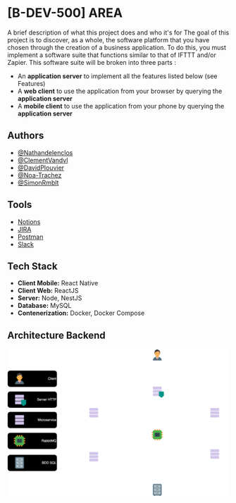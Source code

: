 
# [B-DEV-500] AREA

A brief description of what this project does and who it's for
The goal of this project is to discover, as a whole, the software platform that you have chosen through the
creation of a business application.
To do this, you must implement a software suite that functions similar to that of IFTTT and/or Zapier.
This software suite will be broken into three parts :

- An **application server** to implement all the features listed below (see Features)
- A **web client** to use the application from your browser by querying the **application server**
- A **mobile client** to use the application from your phone by querying the **application server**


## Authors

- [@Nathandelenclos](https://github.com/Nathandelenclos)
- [@ClementVandvl](https://github.com/ClementVandvl)
- [@DavidPlouvier](https://github.com/DavidPlouvier)
- [@Noa-Trachez](https://github.com/Noa-Trachez)
- [@SimonRmblt](https://github.com/SimonRmblt)


## Tools

- [Notions](https://www.notion.so/AREA-e7f9faa8eb2841428edc71013ea22e95)
- [JIRA](https://area-app.atlassian.net/jira/software/projects/AREA/boards/1)
- [Postman](https://lively-sunset-328385.postman.co/workspace/Area~17ea025f-bd82-4c27-af03-0672923198f7/collection/29533279-118961ad-8a39-42a1-8fa5-00079c7a646c?action=share&creator=15289204)
- [Slack](https://join.slack.com/t/area-team-epitech/shared_invite/zt-23ivcbvmc-3Ap85eljF1tfBFFXSMPrCQ)

## Tech Stack

- **Client Mobile:** React Native
- **Client Web:** ReactJS
- **Server:** Node, NestJS
- **Database:** MySQL
- **Contenerization:** Docker, Docker Compose

## Architecture Backend

![Architecture Backend](./back_archi.svg)
